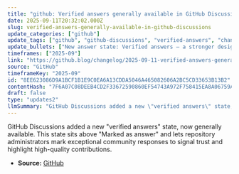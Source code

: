 ```yaml
---
title: "github: Verified answers generally available in GitHub Discussions"
date: 2025-09-11T20:32:02.000Z
slug: verified-answers-generally-available-in-github-discussions
update_categories: ["github"]
update_tags: ["github", "github-discussions", "verified-answers", "changelog", "community", "2025"]
update_bullets: ["New answer state: Verified answers — a stronger designation than \"Marked as answer.\"", "Repository administrators can verify answers to indicate exceptional or trusted contributions.", "Aims to improve signal and discoverability of high-quality responses within Discussions.", "Feature is now generally available across GitHub Discussions (announced in the GitHub Changelog).", "Benefits: recognition for contributors, clearer curation, and better guidance for readers seeking authoritative solutions."]
timeframes: ["2025-09"]
link: "https://github.blog/changelog/2025-09-11-verified-answers-generally-available-in-github-discussions"
source: "GitHub"
timeframeKey: "2025-09"
id: "8EE623086D9A1BCF1B1E9C0EA6A13CDDA5046A465082606A2BC5CD33653B13B2"
contentHash: "7F6A07C08DEEB4CD2F33672590860EF54743A972F758415EA8A06759AB9BD9D9"
draft: false
type: "updates2"
llmSummary: "GitHub Discussions added a new \"verified answers\" state, now generally available. This state sits above \"Marked as answer\" and lets repository administrators mark exceptional community responses to signal trust and highlight high-quality contributions."
---
```


GitHub Discussions added a new "verified answers" state, now generally available. This state sits above "Marked as answer" and lets repository administrators mark exceptional community responses to signal trust and highlight high-quality contributions.

- **Source:** [GitHub](https://github.blog/changelog/2025-09-11-verified-answers-generally-available-in-github-discussions)
